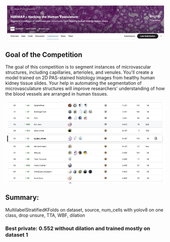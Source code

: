 
![](assets/header.jpg)

## Goal of the Competition
The goal of this competition is to segment instances of microvascular structures, including capillaries, arterioles, and venules. You'll create a model trained on 2D PAS-stained histology images from healthy human kidney tissue slides.
Your help in automating the segmentation of microvasculature structures will improve researchers' understanding of how the blood vessels are arranged in human tissues.

![](assets/lb.jpg)

## Summary:
MultilabelStratifiedKFolds on dataset, source, num_cells with yolov8 on one class, drop unsure, TTA, WBF, dilation


### Best private: 0.552 without dilation and trained mostly on dataset 1
